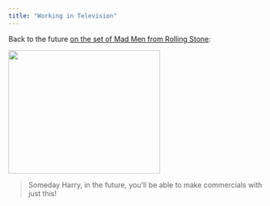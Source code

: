 ```yaml
---
title: "Working in Television"
---
```

<p>Back to the future <a href="https://www.rollingstone.com/culture/photos/17382/196362/6">on the set of Mad Men from Rolling Stone</a>:</p>
<p><a href="https://chrisenns.com/wp-content/uploads/2010/08/harrymacbookpro.jpg"><img src="https://chrisenns.com/wp-content/uploads/2010/08/harrymacbookpro-300x244.jpg" alt="" title="On the Set of Mad Men" width="300" height="244" class="aligncenter size-medium wp-image-13680" /></a></p>
<blockquote><p>Someday Harry, in the future, you'll be able to make commercials with just this!</p></blockquote>
